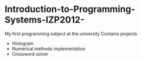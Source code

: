 # Introduction-to-Programming-Systems-IZP2012-
My first programming subject at the university
Contains projects  
 * Histogram
 * Numerical methods implementation
 * Crossword solver
